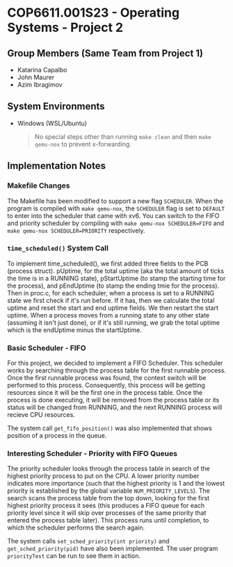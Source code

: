 # COP6611.001S23 - Operating Systems - Project 2

## Group Members (Same Team from Project 1)
* Katarina Capalbo 
* John Maurer
* Azim Ibragimov

## System Environments
- Windows (WSL/Ubuntu)
    > No special steps other than running `make clean` and then `make qemu-nox` to prevent x-forwarding.

## Implementation Notes

### Makefile Changes
The Makefile has been modified to support a new flag `SCHEDULER`. When the program is compiled with `make qemu-nox`, the `SCHEDULER` flag is set to `DEFAULT` to enter into the scheduler that came with xv6. You can switch to the FIFO and priority scheduler by compiling with `make qemu-nox SCHEDULER=FIFO` and `make qemu-nox SCHEDULER=PRIORITY` respectively.

### `time_scheduled()` System Call
To implement time_scheduled(), we first added three fields to the PCB (process struct). pUptime, for the total uptime (aka the total amount of ticks the time is in a RUNNING state), pStartUptime (to stamp the starting time for the process), and pEndUptime (to stamp the ending tmie for the process). Then in proc.c, for each scheduler, when a process is set to a RUNNING state we first check if it's run before. If it has, then we calculate the total uptime and reset the start and end uptime fields. We then restart the start uptime. When a process moves from a running state to any other state (assuming it isn't just done), or if it's still running, we grab the total uptime which is the endUptime minus the startUptime.

### Basic Scheduler - FIFO
For this project, we decided to implement a FIFO Scheduler. This scheduler works by searching through the process table for the first runnable process. Once the first runnable process was found, the context switch will be performed to this process. Consequently, this process will be getting resources since it will be the first one in the process table. Once the process is done executing, it will be removed from the process table or its status will be changed from RUNNING, and the next RUNNING process will recieve CPU resources. 

The system call `get_fifo_position()` was also implemented that shows position of a process in the queue. 

### Interesting Scheduler - Priority with FIFO Queues
The priority scheduler looks through the process table in search of the highest priority process to put on the CPU. A lower priority number indicates more importance (such that the highest priority is 1 and the lowest priority is established by the global variable `NUM_PRIORITY_LEVELS`). The search scans the process table from the top down, looking for the first highest priority process it sees (this produces a FIFO queue for each priority level since it will skip over processes of the same priority that entered the process table later). This process runs until completion, to which the scheduler performs the search again.

The system calls `set_sched_priority(int priority)` and `get_sched_priority(pid)` have also been implemented. The user program `priorityTest` can be run to see them in action.
